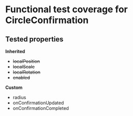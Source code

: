 # Functional test coverage for CircleConfirmation
## Tested properties

**Inherited**
- ~~localPosition~~
- ~~localScale~~
- ~~localRotation~~
- ~~enabled~~

**Custom**
- radius
- onConfirmationUpdated
- onConfirmationCompleted
